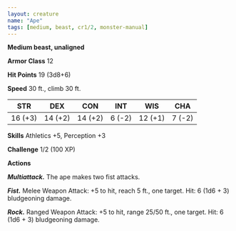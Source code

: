```yaml
---
layout: creature
name: "Ape"
tags: [medium, beast, cr1/2, monster-manual]
---
```


**Medium beast, unaligned**

**Armor Class** 12

**Hit Points** 19 (3d8+6)

**Speed** 30 ft., climb 30 ft.

|   STR   |   DEX   |   CON   |   INT   |   WIS   |   CHA   |
|:-----:|:-----:|:-----:|:-----:|:-----:|:-----:|
| 16 (+3) | 14 (+2) | 14 (+2) | 6 (-2) | 12 (+1) | 7 (-2) |

**Skills** Athletics +5, Perception +3

**Challenge** 1/2 (100 XP)

**Actions**

***Multiattack.*** The ape makes two fist attacks.

***Fist.*** Melee Weapon Attack: +5 to hit, reach 5 ft., one target. Hit: 6 (1d6 + 3) bludgeoning damage.

***Rock.*** Ranged Weapon Attack: +5 to hit, range 25/50 ft., one target. Hit: 6 (1d6 + 3) bludgeoning damage.

